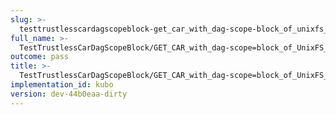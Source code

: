 ```yaml
---
slug: >-
  testtrustlesscardagscopeblock-get_car_with_dag-scope-block_of_unixfs_directory_on_a_path_(accept_header)
full_name: >-
  TestTrustlessCarDagScopeBlock/GET_CAR_with_dag-scope=block_of_UnixFS_directory_on_a_path_(Accept_Header)
outcome: pass
title: >-
  TestTrustlessCarDagScopeBlock/GET_CAR_with_dag-scope=block_of_UnixFS_directory_on_a_path_(Accept_Header)
implementation_id: kubo
version: dev-44b0eaa-dirty
---
```


